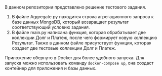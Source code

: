 В данном репозитории представлено решение тестового задания.
1. В файле Aggregate.py находится строка агрегационного запроса к базе данных 
MongoDB, который возвращает результат соответствующий условию задания.
2. В файле main.py написана функция, которая обрабатывает две коллекции
Долг и Платёж, после чего формирует новую коллекцию Результат. Также в данном файле присутствует
функция, которая создает две тестовые коллекции Долг и Платеж.

Приложение обернуто в Docker для более удобного запуска.
Для запуска можно использовать команду  `docker-compose up`, она создаст контейнер для приложения и базы данных.
